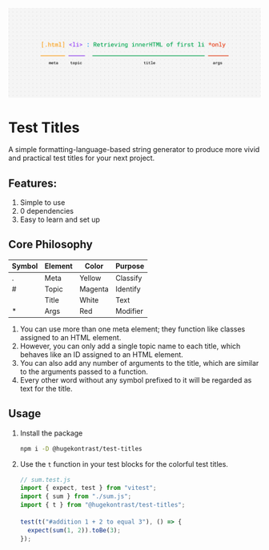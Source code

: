 ![Banner for test titles.](banner.jpg)

# Test Titles

A simple formatting-language-based string generator to produce more vivid and practical test titles for your next project.

## Features:

1. Simple to use
2. 0 dependencies
3. Easy to learn and set up

## Core Philosophy

| Symbol | Element | Color   | Purpose  |
| ------ | ------- | ------- | -------- |
| \.     | Meta    | Yellow  | Classify |
| \#     | Topic   | Magenta | Identify |
|        | Title   | White   | Text     |
| \*     | Args    | Red     | Modifier |

1. You can use more than one meta element; they function like classes assigned to an HTML element.
2. However, you can only add a single topic name to each title, which behaves like an ID assigned to an HTML element.
3. You can also add any number of arguments to the title, which are similar to the arguments passed to a function.
4. Every other word without any symbol prefixed to it will be regarded as text for the title.

## Usage

1. Install the package

   ```sh
   npm i -D @hugekontrast/test-titles
   ```

2. Use the `t` function in your test blocks for the colorful test titles.

   ```js
   // sum.test.js
   import { expect, test } from "vitest";
   import { sum } from "./sum.js";
   import { t } from "@hugekontrast/test-titles";

   test(t("#addition 1 + 2 to equal 3"), () => {
     expect(sum(1, 2)).toBe(3);
   });
   ```
